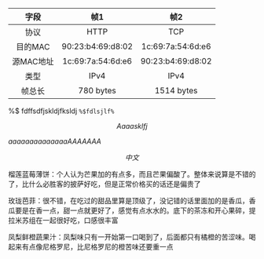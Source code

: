 

|字段|帧1|帧2|
|:-:|:-:|:-:|
|协议|HTTP|TCP|
|目的MAC|90:23:b4:69:d8:02 |1c:69:7a:54:6d:e6|
|源MAC地址|1c:69:7a:54:6d:e6 |90:23:b4:69:d8:02|
|类型|IPv4|IPv4|
|帧总长 |780 bytes|1514 bytes|

%$ fdffsdfjskldjfksldj
`%$fdlsjlf%`

$$
Aaaasklfj
$$

$aaaaaaaaaaaaaaAAAAAAA$


$$
中文
$$


榴莲蓝莓薄饼：个人认为芒果加的有点多，而且芒果偏酸了。整体来说算是不错的了，比什么必胜客的披萨好吃，但是正常价格买的话还是偏贵了

玫珑芭菲：很不错，在吃过的甜品里算是顶级了，没记错的话里面加的是香瓜，香瓜要是在香一点，甜一点就更好了，感觉有点水水的。底下的茶冻和开心果碎，提拉米苏组在一起很好吃，口感很丰富

凤梨鲜橙蔬果汁：凤梨味只有一开始第一口喝到了，后面都只有橘橙的苦涩味。喝起来有点像尼格罗尼，比尼格罗尼的橙苦味还要重一点








